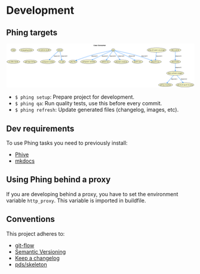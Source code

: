 Development
===========

Phing targets
-------------

[![Phing targets](./images/build.png "Phing targets")](./images/build.png)

- `$ phing setup`: Prepare project for development.
- `$ phing qa`: Run quality tests, use this before every commit.
- `$ phing refresh`: Update generated files (changelog, images, etc).

Dev requirements
----------------

To use Phing tasks you need to previously install:

- [Phive]
- [mkdocs]

Using Phing behind a proxy
--------------------------

If you are developing behind a proxy, you have to set the environment 
variable `http_proxy`. This variable is imported in buildfile.

Conventions
-----------

This project adheres to:

- [git-flow]
- [Semantic Versioning]
- [Keep a changelog]
- [pds/skeleton]


[git-flow]: https://github.com/petervanderdoes/gitflow-avh
[Keep a changelog]: http://keepachangelog.com/en/1.0.0/
[mkdocs]: https://www.mkdocs.org/#installation
[pds/skeleton]: https://github.com/php-pds/skeleton
[Phive]: https://phar.io/
[Semantic Versioning]: http://semver.org/
